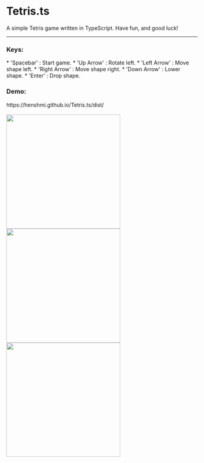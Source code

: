 # Tetris.ts

A simple Tetris game written in TypeScript.
Have fun, and good luck!

<hr>

<h3>Keys:</h3>
* 'Spacebar' : Start game.
* 'Up Arrow' : Rotate left.
* 'Left Arrow' : Move shape left.
* 'Right Arrow' : Move shape right.
* 'Down Arrow' : Lower shape.
* 'Enter' : Drop shape.

<h3>Demo:</h3>
https://henshmi.github.io/Tetris.ts/dist/
<br><br>
<img width="300" src="https://i.ibb.co/hm91jYX/Screen-Shot-2019-02-02-at-12-48-04.png">
<img width="300" src="https://i.ibb.co/DVLbXJw/Screen-Shot-2019-02-02-at-12-50-24.png">
<img width="300" src="https://i.ibb.co/Ks01fdj/Screen-Shot-2019-02-02-at-12-51-12.png">
